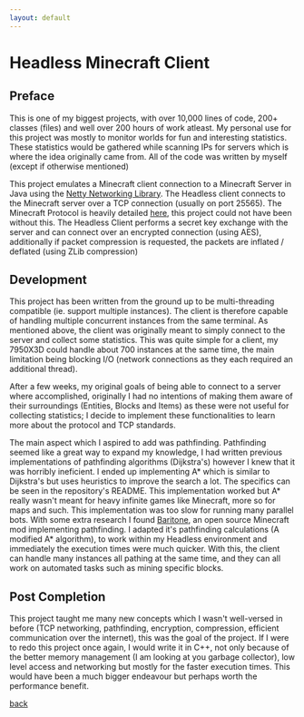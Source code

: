 ```yaml
---
layout: default
---
```


# Headless Minecraft Client

## Preface
This is one of my biggest projects, with over 10,000 lines of code, 200+ classes (files) and well over 200 hours of work atleast. My personal use for this project was mostly to monitor worlds for fun and interesting statistics. These statistics would be gathered while scanning IPs for servers which is where the idea originally came from. All of the code was written by myself (except if otherwise mentioned)

This project emulates a Minecraft client connection to a Minecraft Server in Java using the [Netty Networking Library](https://netty.io/). The Headless client connects to the Minecraft server over a TCP connection (usually on port 25565). The Minecraft Protocol is heavily detailed [here](https://wiki.vg/), this project could not have been without this. The Headless Client performs a secret key exchange with the server and can connect over an encrypted connection (using AES), additionally if packet compression is requested, the packets are inflated / deflated (using ZLib compression)

## Development



This project has been written from the ground up to be multi-threading compatible (ie. support multiple instances). The client is therefore capable of handling multiple concurrent instances from the same terminal. As mentioned above, the client was originally meant to simply connect to the server and collect some statistics. This was quite simple for a client, my 7950X3D could handle about 700 instances at the same time, the main limitation being blocking I/O (network connections as they each required an additional thread).

After a few weeks, my original goals of being able to connect to a server where accomplished, originally I had no intentions of making them aware of their surroundings (Entities, Blocks and Items) as these were not useful for collecting statistics; I decide to implement these functionalities to learn more about the protocol and TCP standards.

The main aspect which I aspired to add was pathfinding. Pathfinding seemed like a great way to expand my knowledge, I had written previous implementations of pathfinding algorithms (Dijkstra's) however I knew that it was horribly ineficient. I ended up implementing A* which is similar to Dijkstra's but uses heuristics to improve the search a lot. The specifics can be seen in the repository's README. This implementation worked but A* really wasn't meant for heavy infinite games like Minecraft, more so for maps and such. This implementation was too slow for running many parallel bots. With some extra research I found [Baritone](https://github.com/cabaletta/baritone), an open source Minecraft mod implementing pathfinding. I adapted it's pathfinding calculations (A modified A* algorithm), to work within my Headless environment and immediately the execution times were much quicker. With this, the client can handle many instances all pathing at the same time, and they can all work on automated tasks such as mining specific blocks. 

## Post Completion

This project taught me many new concepts which I wasn't well-versed in before (TCP networking, pathfinding, encryption, compression, efficient communication over the internet), this was the goal of the project. If I were to redo this project once again, I would write it in C++, not only because of the better memory management (I am looking at you garbage collector), low level access and networking but mostly for the faster execution times. This would have been a much bigger endeavour but perhaps worth the performance benefit.



[back](./)
